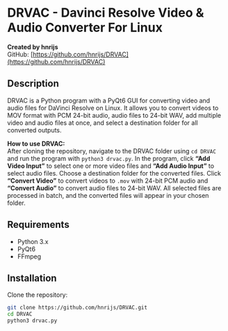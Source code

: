 # DRVAC - Davinci Resolve Video & Audio Converter For Linux

**Created by hnrijs**  
GitHub: [https://github.com/hnrijs/DRVAC](https://github.com/hnrijs/DRVAC)

## Description
DRVAC is a Python program with a PyQt6 GUI for converting video and audio files for DaVinci Resolve on Linux. It allows you to convert videos to MOV format with PCM 24-bit audio, audio files to 24-bit WAV, add multiple video and audio files at once, and select a destination folder for all converted outputs.

**How to use DRVAC:**  
After cloning the repository, navigate to the DRVAC folder using `cd DRVAC` and run the program with `python3 drvac.py`. In the program, click **“Add Video Input”** to select one or more video files and **“Add Audio Input”** to select audio files. Choose a destination folder for the converted files. Click **“Convert Video”** to convert videos to `.mov` with 24-bit PCM audio and **“Convert Audio”** to convert audio files to 24-bit WAV. All selected files are processed in batch, and the converted files will appear in your chosen folder.

## Requirements
- Python 3.x  
- PyQt6
- FFmpeg

## Installation
Clone the repository:
```bash
git clone https://github.com/hnrijs/DRVAC.git
cd DRVAC
python3 drvac.py
